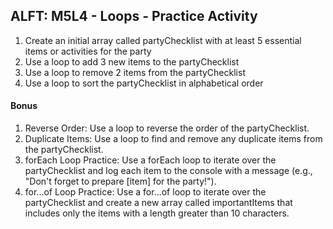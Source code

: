 ## ALFT: M5L4 - Loops  - Practice Activity

1. Create an initial array called partyChecklist with at least 5 essential items or activities for the party
2. Use a loop to add 3 new items to the partyChecklist
3. Use a loop to remove 2 items from the partyChecklist
4. Use a loop to sort the partyChecklist in alphabetical order

#### Bonus

1. Reverse Order: Use a loop to reverse the order of the partyChecklist.
2. Duplicate Items: Use a loop to find and remove any duplicate items from the partyChecklist.
3. forEach Loop Practice: Use a forEach loop to iterate over the partyChecklist and log each item to the console with a message (e.g., "Don't forget to prepare [item] for the party!").
4. for...of Loop Practice: Use a for...of loop to iterate over the partyChecklist and create a new array called importantItems that includes only the items with a length greater than 10 characters.